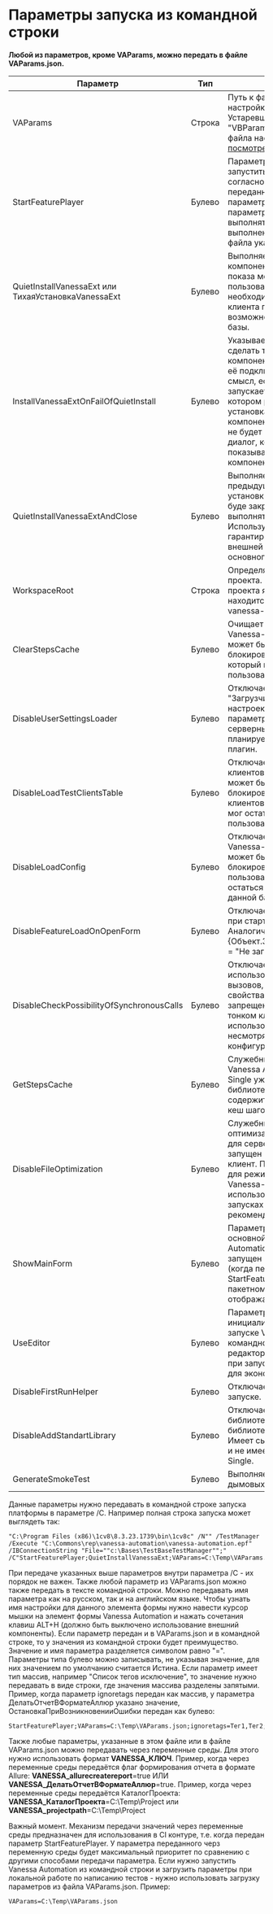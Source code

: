 # Параметры запуска из командной строки

**Любой из параметров, кроме VAParams, можно передать в файле VAParams.json.**

| Параметр | Тип | Описание |
|--|--|--|
| VAParams | Строка |Путь к файлу json с основными настройками Vanessa-Automation. Устаревшее значение параметра: "VBParams". Доступные значения файла настроек [можно посмотреть тут](https://github.com/Pr-Mex/vanessa-automation/blob/develop/docs/JsonParams/JsonParamsRU.md)|
| StartFeaturePlayer | Булево | Параметр означает, что нужно запустить тесты на выполнение, согласно параметрам переданным в VAParams. Если параметр не указан, но передан параметр VAParams, то сценарии выполняться не будут, но будет выполнена загрузка настроек из файла указанного в VAParams.  |
| QuietInstallVanessaExt или ТихаяУстановкаVanessaExt | Булево | Выполняет тихую установку компоненты VanessaExt, без показа модального диалога пользователю. Для работы опции необходима установка толстого клиента платформы и возможность запускать файловые базы. |
| InstallVanessaExtOnFailOfQuietInstall | Булево | Указывает, что если не получилось сделать тихую установку компоненты все равно выполнять её подключение. Это имеет смысл, если Vanessa Automation запускается на компьютере, на котором ранее уже проводилась установка данной версии внешней компоненты VanessaExt, и поэтому не будет вызван модальный диалог, который платформа показывает при первой установке компоненты. |
| QuietInstallVanessaExtAndClose | Булево | Выполняет тоже самое, что и предыдущая опция, но после установки компоненты сеанс 1С буде закрыт. Тесты при этом выполняться не будут. Используется для гарантированной установки внешней компоненты до запуска основного сеанса тестирования. |
| WorkspaceRoot | Строка | Определяет путь к каталогу проекта. По умолчанию каталогом проекта являет каталог, в котором находится основная обработка vanessa-automation.epf |
| ClearStepsCache | Булево |  Очищает кеш шагов при запуске Vanessa-Automation. Параметр может быть полезен, чтобы блокировать загрузку кеша шагов, который мог остаться у данного пользователя в данной базе. |
| DisableUserSettingsLoader | Булево | Отключает работу плагина "Загрузчик пользовательских настроек". Использование параметра уменьшает количество серверных вызовов, если не планируется использовать данный плагин. |
| DisableLoadTestClientsTable | Булево | Отключает загрузку списка клиентов тестирования. Параметр может быть полезен, чтобы блокировать загрузку списка клиентов тестирования, который мог остаться у данного пользователя в данной базе. |
| DisableLoadConfig | Булево |  Отключает загрузку настроек Vanessa-Automation. Параметр может быть полезен, чтобы блокировать загрузку настроек пользователя, которые могли остаться у данного пользователя в данной базе. |
| DisableFeatureLoadOnOpenForm | Булево |  Отключает загрузку фича файла при старте Vanessa-Automation. Аналогично установке {Объект.ЗагрузкаФичПриОткрытии = "Не загружать"} |
| DisableCheckPossibilityOfSynchronousCalls | Булево |  Отключает проверку возможности использования синхронных вызовов, несмотря на то, что в свойствах конфигурации они явно запрещены. Это нужно, т.к. в тонком клиенте часто возможно использовать синхронные вызовы несмотря на настройки конфигурации. |
| GetStepsCache | Булево | Служебный. Нужен при сборке Vanessa Automation Single. Т.к. Single уже внутри содержит всю библиотеку шагов. И сразу же содержит в себе рассчитанный кеш шагов. |
| DisableFileOptimization | Булево |  Служебный. Отключает механизм оптимизации работы с файлами для серверных баз, когда сервер запущен на том же ПК, что и клиент. Параметр используется для режима самотестирования Vanessa-Automation и использовать его в реальных запусках тестов не рекомендуется. |
| ShowMainForm | Булево |  Параметр включает отображение основной формы Vanessa-Automation, когда фреймворк запущен в пакетном режиме (когда передан параметр StartFeaturePlayer). Иначе в пакетном режиме основная форма отображаться не будет. |
| UseEditor | Булево |  Параметр включает инициализацию редактора при запуске Vanessa Automation из командной строки. По умолчанию редактор не инициализируется при запуске из командной строки для экономии ресурсов. |
| DisableFirstRunHelper | Булево |  Отключает помощник при первом запуске. |
| DisableAddStandartLibrary | Булево |  Отключает добавление в список библиотек стандартной библиотеки Vanessa Automation. Имеет сымсл для полной поставки и не имеет смысла для поставки Single. |
| GenerateSmokeTest | Булево |  Выполняет запуск генератора дымовых тестов. |

Данные параметры нужно передавать в командной строке запуска платформы в параметре /C. Например полная строка запуска может выглядеть так:

    "C:\Program Files (x86)\1cv8\8.3.23.1739\bin\1cv8c" /N"" /TestManager /Execute "C:\Commons\rep\vanessa-automation\vanessa-automation.epf" /IBConnectionString "File=""c:\Bases\TestBaseTestManager"";" /C"StartFeaturePlayer;QuietInstallVanessaExt;VAParams=C:\Temp\VAParams.json"

При передаче указанных выше параметров внутри параметра /C - их порядок не важен.
Также любой параметр из VAParams.json можно также передать в тексте командной строки. Можно передавать имя параметра как на русском, так и на английском языке.
Чтобы узнать имя настройки для данного элемента формы нужно навести курсор мышки на элемент формы Vanessa Automation и нажать сочетания клавиш ALT+H (должно быть выключено использование внешний компоненты).
Если параметр передан и в VAParams.json и в командной строке, то у значения из командной строки будет преимущество.
Значение и имя параметра разделяется символом равно "=". Параметры типа булево можно записывать, не указывая значение, для них значением по умолчанию считается Истина.
Если параметр имеет тип массив, например "Список тегов исключение", то значение нужно передавать в виде строки, где значения массива разделены запятыми.
Пример, когда параметр ignoretags передан как массив, у параметра ДелатьОтчетВФорматеАллюр указано значение, ОстановкаПриВозникновенииОшибки передан как булево:

    StartFeaturePlayer;VAParams=C:\Temp\VAParams.json;ignoretags=Тег1,Тег2;СписокТеговОтбор=Тег3,Тег4;ДелатьОтчетВФорматеАллюр=Ложь;ОстановкаПриВозникновенииОшибки;КаталогФич=c:\temp

Также любые параметры, указанные в этом файле или в файле VAParams.json можно передавать через переменные среды. Для этого нужно использовать формат **VANESSA_КЛЮЧ**.
Пример, когда через переменные среды передаётся флаг формирования отчета в формате Allure: **VANESSA_allurecreatereport**=true ИЛИ **VANESSA_ДелатьОтчетВФорматеАллюр**=true.
Пример, когда через переменные среды передаётся КаталогПроекта: **VANESSA_КаталогПроекта**=C:\Temp\Project или **VANESSA_projectpath**=C:\Temp\Project

Важный момент. Механизм передачи значений через переменные среды предназначен для использования в CI контуре, т.е. когда передан параметр StartFeaturePlayer.
У параметра переданного черз переменную среды будет максимальный приоритет по сравнению с другими способами передачи параметра.
Если нужно запустить Vanessa Automation из командной строки и загрузить параметры при локальной работе по написанию тестов - нужно использовать загрузку параметров из файла VAParams.json.
Пример:

    VAParams=C:\Temp\VAParams.json

